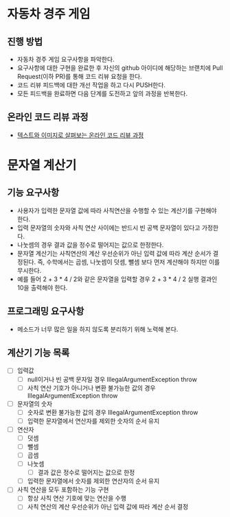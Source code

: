 # 자동차 경주 게임
## 진행 방법
* 자동차 경주 게임 요구사항을 파악한다.
* 요구사항에 대한 구현을 완료한 후 자신의 github 아이디에 해당하는 브랜치에 Pull Request(이하 PR)를 통해 코드 리뷰 요청을 한다.
* 코드 리뷰 피드백에 대한 개선 작업을 하고 다시 PUSH한다.
* 모든 피드백을 완료하면 다음 단계를 도전하고 앞의 과정을 반복한다.

## 온라인 코드 리뷰 과정
* [텍스트와 이미지로 살펴보는 온라인 코드 리뷰 과정](https://github.com/next-step/nextstep-docs/tree/master/codereview)

# 문자열 계산기
## 기능 요구사항
* 사용자가 입력한 문자열 값에 따라 사칙연산을 수행할 수 있는 계산기를 구현해야 한다.
* 입력 문자열의 숫자와 사칙 연산 사이에는 반드시 빈 공백 문자열이 있다고 가정한다.
* 나눗셈의 경우 결과 값을 정수로 떨어지는 값으로 한정한다.
* 문자열 계산기는 사칙연산의 계산 우선순위가 아닌 입력 값에 따라 계산 순서가 결정된다. 즉, 수학에서는 곱셈, 나눗셈이 덧셈, 뺄셈 보다 먼저 계산해야 하지만 이를 무시한다.
* 예를 들어 2 + 3 * 4 / 2와 같은 문자열을 입력할 경우 2 + 3 * 4 / 2 실행 결과인 10을 출력해야 한다.

## 프로그래밍 요구사항
* 메소드가 너무 많은 일을 하지 않도록 분리하기 위해 노력해 본다.

## 계산기 기능 목록
 - [ ] 입력값
    - [ ] null이거나 빈 공백 문자일 경우 IllegalArgumentException throw
    - [ ] 사칙 연산 기호가 아니거나 변환 불가능한 값의 경우 IllegalArgumentException throw
- [ ] 문자열의 숫자
    - [ ] 숫자로 변환 불가능한 값의 경우 IllegalArgumentException throw
    - [ ] 입력한 문자열에서 연산자를 제외한 숫자의 순서 유지
- [ ] 연산자
    - [ ] 덧셈
    - [ ] 뺄셈
    - [ ] 곱셈
    - [ ] 나눗셈
        - [ ] 결과 값은 정수로 떨어지는 값으로 한정        
    - [ ] 입력한 문자열에서 숫자를 제외한 연산자의 순서 유지
 - [ ] 사칙 연산을 모두 포함하는 기능 구현
    - [ ] 항상 사칙 연산 기호에 맞는 연산을 수행
    - [ ] 사칙 연산의 계산 우선순위가 아닌 입력 값에 따라 계산 순서 결정
